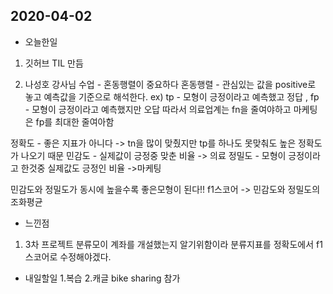 ## 2020-04-02

* 오늘한일

1. 깃허브 TIL 만듬

2. 나성호 강사님 수업 - 혼동행렬이 중요하다
혼동행렬 - 관심있는 값을 positive로 놓고 예측값을 기준으로 해석한다.
ex) tp - 모형이 긍정이라고 예측했고 정답 , fp - 모형이 긍정이라고 예측했지만 오답
따라서 의료업계는 fn을 줄여야하고 마케팅은 fp를 최대한 줄여아함

정확도 - 좋은 지표가 아니다 -> tn을 많이 맞췄지만 tp를 하나도 못맞춰도 높은 정확도가 나오기 때문
민감도 - 실제값이 긍정중 맞춘 비율 -> 의료
정밀도 - 모형이 긍정이라고 한것중 실제값도 긍정인 비율 ->마케팅

민감도와 정밀도가 동시에 높을수록 좋은모형이 된다!!
f1스코어 -> 민감도와 정밀도의 조화평균

* 느낀점
1. 3차 프로젝트 분류모이 계좌를 개설했는지 알기위함이라 분류지표를 정확도에서 f1스코어로 수정해야겠다.

* 내일할일
1.복습
2.캐글 bike sharing 참가

